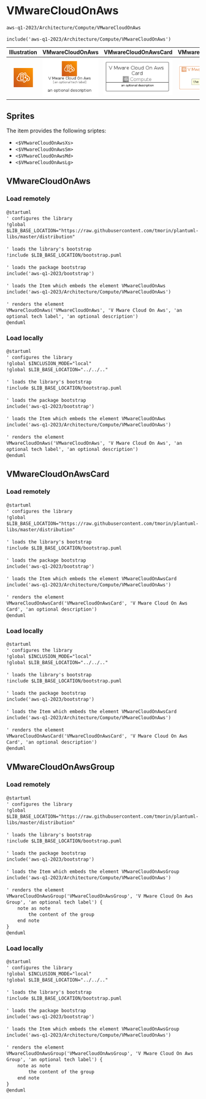 # VMwareCloudOnAws


```text
aws-q1-2023/Architecture/Compute/VMwareCloudOnAws
```

```text
include('aws-q1-2023/Architecture/Compute/VMwareCloudOnAws')
```



| Illustration | VMwareCloudOnAws | VMwareCloudOnAwsCard | VMwareCloudOnAwsGroup |
| :---: | :---: | :---: | :---: |
| ![illustration for Illustration](../../../aws-q1-2023/Architecture/Compute/VMwareCloudOnAws.png) | ![illustration for VMwareCloudOnAws](../../../aws-q1-2023/Architecture/Compute/VMwareCloudOnAws.Local.png) | ![illustration for VMwareCloudOnAwsCard](../../../aws-q1-2023/Architecture/Compute/VMwareCloudOnAwsCard.Local.png) | ![illustration for VMwareCloudOnAwsGroup](../../../aws-q1-2023/Architecture/Compute/VMwareCloudOnAwsGroup.Local.png) |



## Sprites
The item provides the following sriptes:

- `<$VMwareCloudOnAwsXs>`
- `<$VMwareCloudOnAwsSm>`
- `<$VMwareCloudOnAwsMd>`
- `<$VMwareCloudOnAwsLg>`





## VMwareCloudOnAws

### Load remotely
```plantuml
@startuml
' configures the library
!global $LIB_BASE_LOCATION="https://raw.githubusercontent.com/tmorin/plantuml-libs/master/distribution"

' loads the library's bootstrap
!include $LIB_BASE_LOCATION/bootstrap.puml

' loads the package bootstrap
include('aws-q1-2023/bootstrap')

' loads the Item which embeds the element VMwareCloudOnAws
include('aws-q1-2023/Architecture/Compute/VMwareCloudOnAws')

' renders the element
VMwareCloudOnAws('VMwareCloudOnAws', 'V Mware Cloud On Aws', 'an optional tech label', 'an optional description')
@enduml
```

### Load locally
```plantuml
@startuml
' configures the library
!global $INCLUSION_MODE="local"
!global $LIB_BASE_LOCATION="../../.."

' loads the library's bootstrap
!include $LIB_BASE_LOCATION/bootstrap.puml

' loads the package bootstrap
include('aws-q1-2023/bootstrap')

' loads the Item which embeds the element VMwareCloudOnAws
include('aws-q1-2023/Architecture/Compute/VMwareCloudOnAws')

' renders the element
VMwareCloudOnAws('VMwareCloudOnAws', 'V Mware Cloud On Aws', 'an optional tech label', 'an optional description')
@enduml
```

## VMwareCloudOnAwsCard

### Load remotely
```plantuml
@startuml
' configures the library
!global $LIB_BASE_LOCATION="https://raw.githubusercontent.com/tmorin/plantuml-libs/master/distribution"

' loads the library's bootstrap
!include $LIB_BASE_LOCATION/bootstrap.puml

' loads the package bootstrap
include('aws-q1-2023/bootstrap')

' loads the Item which embeds the element VMwareCloudOnAwsCard
include('aws-q1-2023/Architecture/Compute/VMwareCloudOnAws')

' renders the element
VMwareCloudOnAwsCard('VMwareCloudOnAwsCard', 'V Mware Cloud On Aws Card', 'an optional description')
@enduml
```

### Load locally
```plantuml
@startuml
' configures the library
!global $INCLUSION_MODE="local"
!global $LIB_BASE_LOCATION="../../.."

' loads the library's bootstrap
!include $LIB_BASE_LOCATION/bootstrap.puml

' loads the package bootstrap
include('aws-q1-2023/bootstrap')

' loads the Item which embeds the element VMwareCloudOnAwsCard
include('aws-q1-2023/Architecture/Compute/VMwareCloudOnAws')

' renders the element
VMwareCloudOnAwsCard('VMwareCloudOnAwsCard', 'V Mware Cloud On Aws Card', 'an optional description')
@enduml
```

## VMwareCloudOnAwsGroup

### Load remotely
```plantuml
@startuml
' configures the library
!global $LIB_BASE_LOCATION="https://raw.githubusercontent.com/tmorin/plantuml-libs/master/distribution"

' loads the library's bootstrap
!include $LIB_BASE_LOCATION/bootstrap.puml

' loads the package bootstrap
include('aws-q1-2023/bootstrap')

' loads the Item which embeds the element VMwareCloudOnAwsGroup
include('aws-q1-2023/Architecture/Compute/VMwareCloudOnAws')

' renders the element
VMwareCloudOnAwsGroup('VMwareCloudOnAwsGroup', 'V Mware Cloud On Aws Group', 'an optional tech label') {
    note as note
        the content of the group
    end note
}
@enduml
```

### Load locally
```plantuml
@startuml
' configures the library
!global $INCLUSION_MODE="local"
!global $LIB_BASE_LOCATION="../../.."

' loads the library's bootstrap
!include $LIB_BASE_LOCATION/bootstrap.puml

' loads the package bootstrap
include('aws-q1-2023/bootstrap')

' loads the Item which embeds the element VMwareCloudOnAwsGroup
include('aws-q1-2023/Architecture/Compute/VMwareCloudOnAws')

' renders the element
VMwareCloudOnAwsGroup('VMwareCloudOnAwsGroup', 'V Mware Cloud On Aws Group', 'an optional tech label') {
    note as note
        the content of the group
    end note
}
@enduml
```

